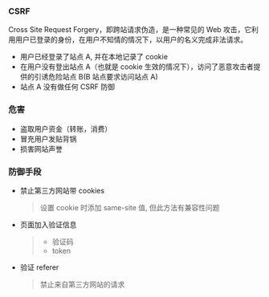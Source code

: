 ### CSRF

Cross Site Request Forgery，即跨站请求伪造，是一种常见的 Web 攻击，它利用用户已登录的身份，在用户不知情的情况下，以用户的名义完成非法请求。

- 用户已经登录了站点 A, 并在本地记录了 cookie
- 在用户没有登出站点 A（也就是 cookie 生效的情况下），访问了恶意攻击者提供的引诱危险站点 B(B 站点要求访问站点 A)
- 站点 A 没有做任何 CSRF 防御

### 危害

- 盗取用户资金（转账，消费）
- 冒充用户发贴背锅
- 损害网站声誉

### 防御手段

- 禁止第三方网站带 cookies

  > 设置 cookie 时添加 same-site 值, 但此方法有兼容性问题

- 页面加入验证信息

  > - 验证码
  > - token

- 验证 referer
  > 禁止来自第三方网站的请求
